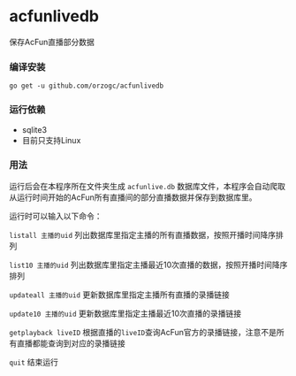 # acfunlivedb
保存AcFun直播部分数据

### 编译安装
```
go get -u github.com/orzogc/acfunlivedb
```

### 运行依赖
* sqlite3
* 目前只支持Linux

### 用法
运行后会在本程序所在文件夹生成 `acfunlive.db` 数据库文件，本程序会自动爬取从运行时间开始的AcFun所有直播间的部分直播数据并保存到数据库里。

运行时可以输入以下命令：

`listall 主播的uid` 列出数据库里指定主播的所有直播数据，按照开播时间降序排列

`list10 主播的uid` 列出数据库里指定主播最近10次直播的数据，按照开播时间降序排列

`updateall 主播的uid` 更新数据库里指定主播所有直播的录播链接

`update10 主播的uid` 更新数据库里指定主播最近10次直播的录播链接

`getplayback liveID` 根据直播的`liveID`查询AcFun官方的录播链接，注意不是所有直播都能查询到对应的录播链接

`quit` 结束运行
